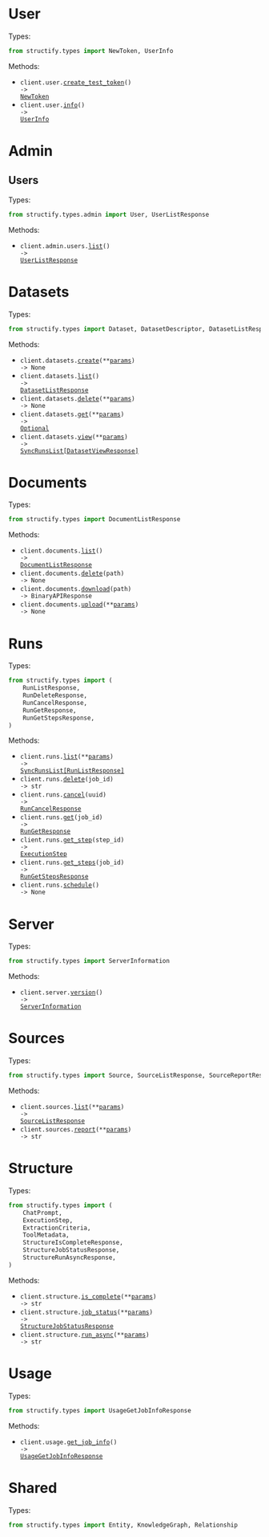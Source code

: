 # User

Types:

```python
from structify.types import NewToken, UserInfo
```

Methods:

- <code title="post /user/create_test_token">client.user.<a href="./src/structify/resources/user.py">create_test_token</a>() -> <a href="./src/structify/types/new_token.py">NewToken</a></code>
- <code title="get /user/info">client.user.<a href="./src/structify/resources/user.py">info</a>() -> <a href="./src/structify/types/user_info.py">UserInfo</a></code>

# Admin

## Users

Types:

```python
from structify.types.admin import User, UserListResponse
```

Methods:

- <code title="get /admin/users/list">client.admin.users.<a href="./src/structify/resources/admin/users.py">list</a>() -> <a href="./src/structify/types/admin/user_list_response.py">UserListResponse</a></code>

# Datasets

Types:

```python
from structify.types import Dataset, DatasetDescriptor, DatasetListResponse, DatasetViewResponse
```

Methods:

- <code title="post /dataset/create">client.datasets.<a href="./src/structify/resources/datasets.py">create</a>(\*\*<a href="src/structify/types/dataset_create_params.py">params</a>) -> None</code>
- <code title="get /dataset/list">client.datasets.<a href="./src/structify/resources/datasets.py">list</a>() -> <a href="./src/structify/types/dataset_list_response.py">DatasetListResponse</a></code>
- <code title="delete /dataset/delete">client.datasets.<a href="./src/structify/resources/datasets.py">delete</a>(\*\*<a href="src/structify/types/dataset_delete_params.py">params</a>) -> None</code>
- <code title="get /dataset/info">client.datasets.<a href="./src/structify/resources/datasets.py">get</a>(\*\*<a href="src/structify/types/dataset_get_params.py">params</a>) -> <a href="./src/structify/types/dataset_descriptor.py">Optional</a></code>
- <code title="get /dataset/view">client.datasets.<a href="./src/structify/resources/datasets.py">view</a>(\*\*<a href="src/structify/types/dataset_view_params.py">params</a>) -> <a href="./src/structify/types/dataset_view_response.py">SyncRunsList[DatasetViewResponse]</a></code>

# Documents

Types:

```python
from structify.types import DocumentListResponse
```

Methods:

- <code title="get /documents/list">client.documents.<a href="./src/structify/resources/documents.py">list</a>() -> <a href="./src/structify/types/document_list_response.py">DocumentListResponse</a></code>
- <code title="delete /documents/delete/{path}">client.documents.<a href="./src/structify/resources/documents.py">delete</a>(path) -> None</code>
- <code title="get /documents/download/{path}">client.documents.<a href="./src/structify/resources/documents.py">download</a>(path) -> BinaryAPIResponse</code>
- <code title="post /documents/upload">client.documents.<a href="./src/structify/resources/documents.py">upload</a>(\*\*<a href="src/structify/types/document_upload_params.py">params</a>) -> None</code>

# Runs

Types:

```python
from structify.types import (
    RunListResponse,
    RunDeleteResponse,
    RunCancelResponse,
    RunGetResponse,
    RunGetStepsResponse,
)
```

Methods:

- <code title="get /runs/list">client.runs.<a href="./src/structify/resources/runs.py">list</a>(\*\*<a href="src/structify/types/run_list_params.py">params</a>) -> <a href="./src/structify/types/run_list_response.py">SyncRunsList[RunListResponse]</a></code>
- <code title="post /runs/delete/{job_id}">client.runs.<a href="./src/structify/resources/runs.py">delete</a>(job_id) -> str</code>
- <code title="post /runs/cancel/{uuid}">client.runs.<a href="./src/structify/resources/runs.py">cancel</a>(uuid) -> <a href="./src/structify/types/run_cancel_response.py">RunCancelResponse</a></code>
- <code title="get /runs/get/{job_id}">client.runs.<a href="./src/structify/resources/runs.py">get</a>(job_id) -> <a href="./src/structify/types/run_get_response.py">RunGetResponse</a></code>
- <code title="get /runs/get_step/{step_id}">client.runs.<a href="./src/structify/resources/runs.py">get_step</a>(step_id) -> <a href="./src/structify/types/execution_step.py">ExecutionStep</a></code>
- <code title="get /runs/get_steps/{job_id}">client.runs.<a href="./src/structify/resources/runs.py">get_steps</a>(job_id) -> <a href="./src/structify/types/run_get_steps_response.py">RunGetStepsResponse</a></code>
- <code title="post /runs/schedule">client.runs.<a href="./src/structify/resources/runs.py">schedule</a>() -> None</code>

# Server

Types:

```python
from structify.types import ServerInformation
```

Methods:

- <code title="get /server/version">client.server.<a href="./src/structify/resources/server.py">version</a>() -> <a href="./src/structify/types/server_information.py">ServerInformation</a></code>

# Sources

Types:

```python
from structify.types import Source, SourceListResponse, SourceReportResponse
```

Methods:

- <code title="get /source/get_sources">client.sources.<a href="./src/structify/resources/sources.py">list</a>(\*\*<a href="src/structify/types/source_list_params.py">params</a>) -> <a href="./src/structify/types/source_list_response.py">SourceListResponse</a></code>
- <code title="post /source/report">client.sources.<a href="./src/structify/resources/sources.py">report</a>(\*\*<a href="src/structify/types/source_report_params.py">params</a>) -> str</code>

# Structure

Types:

```python
from structify.types import (
    ChatPrompt,
    ExecutionStep,
    ExtractionCriteria,
    ToolMetadata,
    StructureIsCompleteResponse,
    StructureJobStatusResponse,
    StructureRunAsyncResponse,
)
```

Methods:

- <code title="post /structure/is_complete">client.structure.<a href="./src/structify/resources/structure.py">is_complete</a>(\*\*<a href="src/structify/types/structure_is_complete_params.py">params</a>) -> str</code>
- <code title="post /structure/job_status">client.structure.<a href="./src/structify/resources/structure.py">job_status</a>(\*\*<a href="src/structify/types/structure_job_status_params.py">params</a>) -> <a href="./src/structify/types/structure_job_status_response.py">StructureJobStatusResponse</a></code>
- <code title="post /structure/run_async">client.structure.<a href="./src/structify/resources/structure.py">run_async</a>(\*\*<a href="src/structify/types/structure_run_async_params.py">params</a>) -> str</code>

# Usage

Types:

```python
from structify.types import UsageGetJobInfoResponse
```

Methods:

- <code title="post /usage/get_job_info">client.usage.<a href="./src/structify/resources/usage.py">get_job_info</a>() -> <a href="./src/structify/types/usage_get_job_info_response.py">UsageGetJobInfoResponse</a></code>

# Shared

Types:

```python
from structify.types import Entity, KnowledgeGraph, Relationship
```
